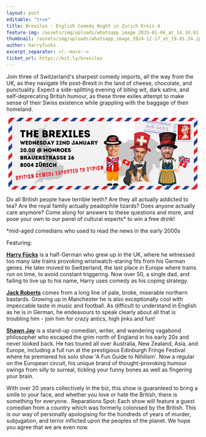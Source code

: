 ```yaml
---
layout: post
editable: "true"
title: Brexiles - English Comedy Night in Zurich Kreis 4
feature-img: /assets/img/uploads/whatsapp_image_2025-01-04_at_14.10.01.jpeg
thumbnail: /assets/img/uploads/whatsapp_image_2024-12-17_at_19.01.24.jpeg
author: harryfucks
excerpt_separator: <!--more-->
ticket_url: https://bit.ly/brexiles
---
```

Join three of Switzerland's sharpest comedy imports, all the way from the UK, as they navigate life post-Brexit in the land of cheese, chocolate, and punctuality. Expect a side-splitting evening of biting wit, dark satire, and self-deprecating British humour, as these three exiles attempt to make sense of their Swiss existence while grappling with the baggage of their homeland.

![Brexiles - English Comedy Night in Zurich Kreis 4](/assets/img/uploads/whatsapp_image_2025-01-04_at_14.10.01.jpeg "Brexiles - English Comedy Night in Zurich Kreis 4")

Do all British people have terrible teeth? Are they all actually addicted to tea? Are the royal family actually peadophile lizards? Does anyone actually care anymore? Come along for answers to these questions and more, and pose your own to our panel of cultural experts* to win a free drink!

\*mid-aged comedians who used to read the news in the early 2000s

Featuring:

**[Harry Fücks](https://www.instagram.com/harryf.cks/)** is a half-German who grew up in the UK, where he witnessed too many late trains provoking wristwatch-staring fits from his German genes. He later moved to Switzerland, the last place in Europe where trains run on time, to avoid constant triggering. Now over 50, a single dad, and failing to live up to his name, Harry uses comedy as his coping strategy.

**[Jack Roberts](https://www.instagram.com/jackrobertscomedy/)** comes from a long line of pale, broke, miserable northern bastards. Growing up in Manchester he is also exceptionally cool with impeccable taste in music and football. As difficult to understand in English as he is in German, he endeavours to speak clearly about all that is troubling him - join him for crazy antics, high jinks and fun!

**[Shawn Jay](https://www.instagram.com/shawnjaycomedy/)** is a stand-up comedian, writer, and wandering vagabond philosopher who escaped the grim north of England in his early 20s and never looked back. He has toured all over Australia, New Zealand, Asia, and Europe, including a full run at the prestigious Edinburgh Fringe Festival where he premiered his solo show 'A Fun Guide to Nihilism'. Now a regular on the European circuit, his unique brand of thought-provoking humour swings from silly to surreal, tickling your funny bones as well as fingering your brain.

With over 20 years collectively in the biz, this show is guaranteed to bring a smile to your face, and whether you love or hate the British, there is something for everyone.
​
Reparations Spot: Each show will feature a guest comedian from a country which was formerly colonised by the British. This is our way of personally apologising for the hundreds of years of murder, subjugation, and terror inflicted upon the peoples of the planet. We hope you agree that we are even now.

